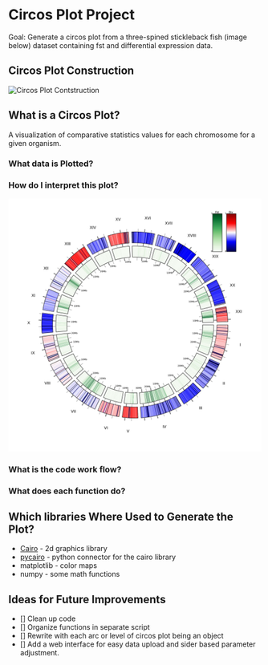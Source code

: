 # Circos Plot Project

Goal: Generate a circos plot from a three-spined stickleback fish (image below) dataset containing fst and differential expression data.  

## Circos Plot Construction
![](https://github.com/mattgrobelny/Data-viz-Circle-plot/blob/master/output_plots/plots_contruction_large.gif "Circos Plot Contstruction")  

## What is a Circos Plot?
A visualization of comparative statistics values for each chromosome for a given organism.  

### What data is Plotted?  

### How do I interpret this plot?
![](https://github.com/mattgrobelny/CircosPlotProject/blob/master/output_plots/jpg/12Grobelny_data_viz-1.jpg "Final Circos Plot")  
### What is the code work flow?

### What does each function do?

## Which libraries Where Used to Generate the Plot?
- [Cairo](https://www.cairographics.org) - 2d graphics library
- [pycairo](https://www.cairographics.org/documentation/pycairo/3/) - python connector for the cairo library
- matplotlib - color maps
- numpy - some math functions

## Ideas for Future Improvements
- [] Clean up code  
- [] Organize functions in separate script  
- [] Rewrite with each arc or level of circos plot being an object  
- [] Add a web interface for easy data upload and sider based parameter adjustment.  

<p align="center">
  <![](https://upload.wikimedia.org/wikipedia/commons/thumb/9/9e/Culaea_inconstans_1908.jpg/250px-Culaea_inconstans_1908.jpg "three-spined stickleback (Gasterosteus aculeatus)")   />
</p>


